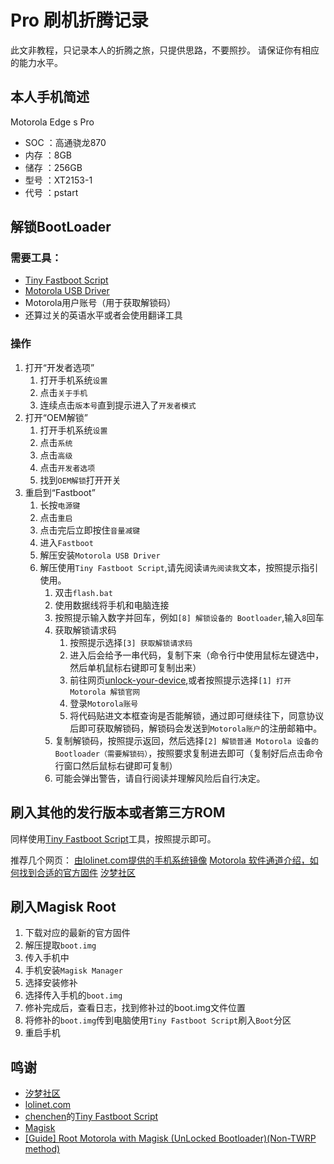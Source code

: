 # Pro 刷机折腾记录

此文非教程，只记录本人的折腾之旅，只提供思路，不要照抄。 请保证你有相应的能力水平。

## 本人手机简述

Motorola Edge s Pro

* SOC ：高通骁龙870
* 内存 ：8GB
* 储存 ：256GB
* 型号 ：XT2153-1
* 代号 ：pstart

## 解锁BootLoader

### 需要工具：

* [Tiny Fastboot Script](https://bbs.ixmoe.com/t/topic/17646)
* [Motorola USB Driver](https://mirrors.lolinet.com/software/windows/Motorola/Drivers/)
* Motorola用户账号（用于获取解锁码）
* 还算过关的英语水平或者会使用翻译工具

### 操作

1. 打开“开发者选项”
   1. 打开手机系统`设置`
   2. 点击`关于手机`
   3. 连续点击`版本号`直到提示进入了`开发者模式`
2. 打开“OEM解锁”
   1. 打开手机系统`设置`
   2. 点击`系统`
   3. 点击`高级`
   4. 点击`开发者选项`
   5. 找到`OEM解锁`打开开关
3. 重启到“Fastboot”
   1. 长按`电源键`
   2. 点击`重启`
   3. 点击完后立即按住`音量减键`
   4. 进入`Fastboot`
   5. 解压安装`Motorola USB Driver`
   6. 解压使用`Tiny Fastboot Script`,请先阅读`请先阅读我`文本，按照提示指引使用。
      1. 双击`flash.bat`
      2. 使用数据线将手机和电脑连接
      3. 按照提示输入数字并回车，例如`[8] 解锁设备的 Bootloader`,输入`8`回车
      4. 获取解锁请求码
         1. 按照提示选择`[3] 获取解锁请求码`
         2. 进入后会给予一串代码，复制下来（命令行中使用鼠标左键选中，然后单机鼠标右键即可复制出来）
         3. 前往网页[unlock-your-device](https://motorola-global-portal.custhelp.com/app/standalone/bootloader/unlock-your-device-b),或者按照提示选择`[1] 打开 Motorola 解锁官网`
         4. 登录`Motorola账号`
         5. 将代码贴进文本框查询是否能解锁，通过即可继续往下，同意协议后即可获取解锁码，解锁码会发送到`Motorola账户`的注册邮箱中。
      5. 复制解锁码，按照提示返回，然后选择`[2] 解锁普通 Motorola 设备的 Bootloader（需要解锁码）`，按照要求复制进去即可（复制好后点击命令行窗口然后鼠标右键即可复制）
      6. 可能会弹出警告，请自行阅读并理解风险后自行决定。

## 刷入其他的发行版本或者第三方ROM

同样使用[Tiny Fastboot Script](https://bbs.ixmoe.com/t/topic/17646)工具，按照提示即可。

推荐几个网页： [由lolinet.com提供的手机系统镜像](https://mirrors.lolinet.com/firmware/motorola/pstar/) [Motorola 软件通道介绍，如何找到合适的官方固件](https://bbs.ixmoe.com/t/topic/22491) [汐梦社区](https://bbs.ixmoe.com/)

## 刷入Magisk Root

1. 下载对应的最新的官方固件
2. 解压提取`boot.img`
3. 传入手机中
4. 手机安装`Magisk Manager`
5. 选择安装修补
6. 选择传入手机的`boot.img`
7. 修补完成后，查看日志，找到修补过的boot.img文件位置
8. 将修补的`boot.img`传到电脑使用`Tiny Fastboot Script`刷入`Boot`分区
9. 重启手机

## 鸣谢

* [汐梦社区](https://bbs.ixmoe.com/)
* [lolinet.com](https://mirrors.lolinet.com)
* [chenchen](https://bbs.ixmoe.com/u/chenchen)的[Tiny Fastboot Script](https://bbs.ixmoe.com/t/topic/17646)
* [Magisk](https://github.com/topjohnwu/Magisk)
* [\[Guide\] Root Motorola with Magisk (UnLocked Bootloader)(Non-TWRP method)](https://forum.xda-developers.com/t/guide-root-motorola-with-magisk-unlocked-bootloader-non-twrp-method.4222583/)
